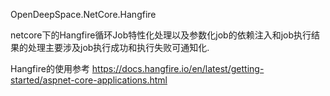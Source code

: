 OpenDeepSpace.NetCore.Hangfire

netcore下的Hangfire循环Job特性化处理以及参数化job的依赖注入和job执行结果的处理主要涉及job执行成功和执行失败可通知化.

Hangfire的使用参考 https://docs.hangfire.io/en/latest/getting-started/aspnet-core-applications.html
